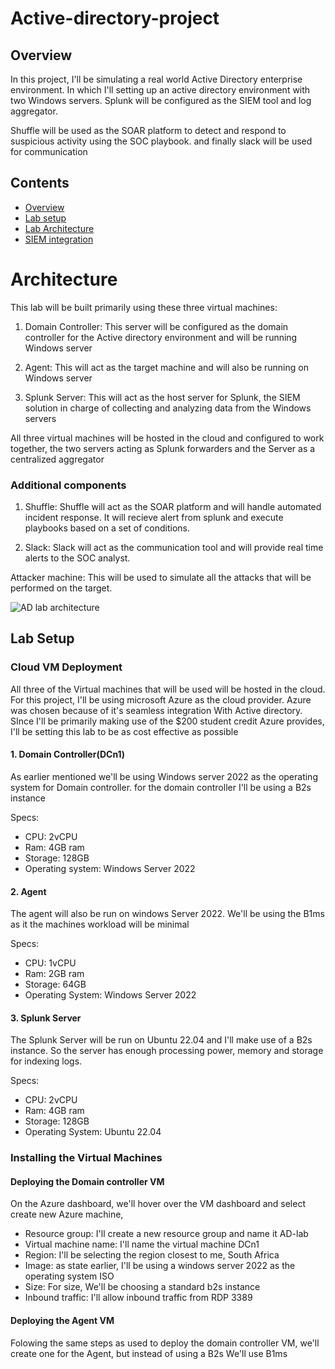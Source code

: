 # Active-directory-project
## Overview
In this project, I'll be simulating a real world Active Directory enterprise environment. In which I'll setting up an active directory environment with two Windows servers. Splunk will be configured as the SIEM tool and log aggregator.

Shuffle will be used as the SOAR platform to detect and respond to suspicious activity using the SOC playbook. and finally slack will be used for communication

## Contents 
- [Overview](#Overview)
- [Lab setup](#Lab-setup)
- [Lab Architecture](#Architecture)
- [SIEM integration](#SIEM-integration)


# Architecture
This lab will be built primarily using these three virtual machines:

1. Domain Controller:
This server will be configured as the domain controller for the Active directory environment and will be running Windows server

2. Agent:
This will act as the target machine and will also be running on Windows server

3. Splunk Server:
This will act as the host server for Splunk, the SIEM solution in charge of collecting and analyzing data from the Windows servers

All three virtual machines will be hosted in the cloud and configured to work together, the two servers acting as Splunk forwarders and the Server as a centralized aggregator

### Additional components
1. Shuffle: Shuffle  will act as the SOAR platform and will handle automated incident response. It will recieve alert from splunk and execute playbooks based on a set of conditions.

2. Slack: Slack will act as the communication tool and will provide real time alerts to the SOC analyst.

Attacker machine:
This will be used to simulate all the attacks that will be performed on the target.

![AD lab architecture](https://github.com/user-attachments/assets/31f8a90a-8fb1-4115-be75-7d7f0679e3e2)

## Lab Setup
### Cloud VM Deployment
All three of the Virtual machines that will be used will be hosted in the cloud. For this project, I'll be using microsoft Azure as the cloud provider. Azure was chosen because of it's seamless integration With Active directory. SInce I'll be primarily making use of the $200 student credit Azure provides, I'll be setting this lab to be as cost effective as possible

#### 1. Domain Controller(DCn1)
As earlier mentioned we'll be using Windows server 2022 as the operating system for Domain controller. for the domain controller I'll be using a B2s instance

Specs:
- CPU: 2vCPU
- Ram: 4GB ram
- Storage: 128GB
- Operating system: Windows Server 2022

#### 2. Agent
The agent will also be run on windows Server 2022. We'll be using the B1ms as it the machines workload will be minimal

Specs:
- CPU: 1vCPU
- Ram: 2GB ram
- Storage: 64GB
- Operating System: Windows Server 2022

#### 3. Splunk Server
The Splunk Server will be run on Ubuntu 22.04 and I'll make use of a B2s instance. So the server has enough processing power, memory and storage for indexing logs.

Specs:
- CPU: 2vCPU
- Ram: 4GB ram
- Storage: 128GB
- Operating System: Ubuntu 22.04

### Installing the Virtual Machines

#### Deploying the Domain controller VM
On the Azure dashboard, we'll hover over the VM dashboard and select create new Azure machine,  
- Resource group: I'll create a new resource group and name it AD-lab
- Virtual machine name: I'll name the virtual machine DCn1
- Region: I'll be selecting the region closest to me, South Africa
- Image: as state earlier, I'll be using a windows server 2022 as the operating system ISO
- Size: For size, We'll be choosing a standard b2s instance
- Inbound traffic: I'll allow inbound traffic from RDP 3389

#### Deploying the Agent VM
Folowing the same steps as used to deploy the domain controller VM, we'll create one for the Agent, but instead of using a B2s We'll use B1ms
